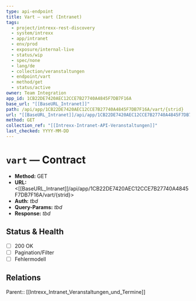 ```yaml
---
type: api-endpoint
title: Vart — vart (Intranet)
tags:
  - project/intrexx-rest-discovery
  - system/intrexx
  - app/intranet
  - env/prod
  - exposure/internal-live
  - status/wip
  - spec/none
  - lang/de
  - collection/veranstaltungen
  - endpoint/vart
  - method/get
  - status/active
owner: Team Integration
app_id: 1CB22DE7420AEC12CCE7B27740A4845F7DB7F16A
base_url: "[[BaseURL_Intranet]]"
path: /api/app/1CB22DE7420AEC12CCE7B27740A4845F7DB7F16A/vart/{strid}
url: "[[BaseURL_Intranet]]/api/app/1CB22DE7420AEC12CCE7B27740A4845F7DB7F16A/vart/{strid}"
method: GET
collection_ref: "[[Intrexx-Intranet-API-Veranstaltungen]]"
last_checked: YYYY-MM-DD
---
```


# `vart` — Contract
- **Method:** GET  
- **URL:** <[[BaseURL_Intranet]]/api/app/1CB22DE7420AEC12CCE7B27740A4845F7DB7F16A/vart/{strid}>  
- **Auth:** _tbd_  
- **Query-Params:** _tbd_  
- **Response:** _tbd_

## Status & Health
- [ ] 200 OK
- [ ] Pagination/Filter
- [ ] Fehlermodell

## Relations
Parent:: [[Intrexx_Intranet_Veranstaltungen_und_Termine]]
